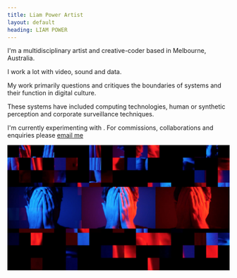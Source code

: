 ```yaml
---
title: Liam Power Artist
layout: default
heading: LIAM POWER
---
```

I'm a multidisciplinary artist and creative-coder based in Melbourne, Australia.

I work a lot with video, sound and data. 

My work primarily questions and critiques the boundaries of systems and their function in digital culture.

These systems have included computing technologies, human or synthetic perception and corporate surveillance techniques.

I'm currently experimenting with <span id="randomexperiment"></span>. 
For commissions, collaborations and enquiries please <a href="mailto:liamfpower@gmail.com">email me

![extraction](./images/extraction.jpg)

